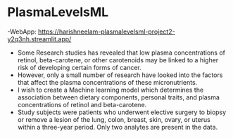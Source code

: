 # PlasmaLevelsML
-WebApp: https://harishneelam-plasmalevelsml-project2-y2q3nh.streamlit.app/
- Some Research studies has revealed that low plasma concentrations of retinol, beta-carotene, or other carotenoids may be linked to a higher risk of developing certain forms of cancer.
- However, only a small number of research have looked into the factors that affect the plasma concentrations of these micronutrients.
- I wish to create a Machine learning model which determines the association between dietary components, personal traits, and plasma concentrations of retinol and beta-carotene.
- Study subjects were patients who underwent elective surgery to biopsy or remove a lesion of the lung, colon, breast, skin, ovary, or uterus within a three-year period. Only two analytes are present in the data.
